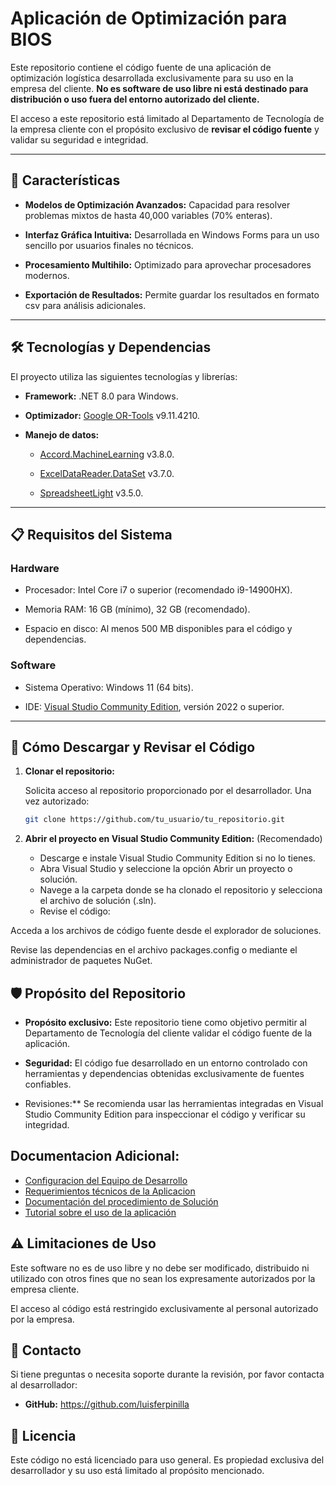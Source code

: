 # Aplicación de Optimización para BIOS

Este repositorio contiene el código fuente de una aplicación de optimización logística desarrollada exclusivamente para su uso en la empresa del cliente. **No es software de uso libre ni está destinado para distribución o uso fuera del entorno autorizado del cliente.**

El acceso a este repositorio está limitado al Departamento de Tecnología de la empresa cliente con el propósito exclusivo de **revisar el código fuente** y validar su seguridad e integridad.

---

## 🚀 **Características**

- **Modelos de Optimización Avanzados:** Capacidad para resolver problemas mixtos de hasta 40,000 variables (70% enteras).

- **Interfaz Gráfica Intuitiva:** Desarrollada en Windows Forms para un uso sencillo por usuarios finales no técnicos.

- **Procesamiento Multihilo:** Optimizado para aprovechar procesadores modernos.

- **Exportación de Resultados:** Permite guardar los resultados en formato csv para análisis adicionales.

---

## 🛠️ **Tecnologías y Dependencias**

El proyecto utiliza las siguientes tecnologías y librerías:

- **Framework:** .NET 8.0 para Windows.

- **Optimizador:** [Google OR-Tools](https://developers.google.com/optimization) v9.11.4210.

- **Manejo de datos:**

  - [Accord.MachineLearning](https://www.nuget.org/packages/Accord.MachineLearning/) v3.8.0.

  - [ExcelDataReader.DataSet](https://www.nuget.org/packages/ExcelDataReader.DataSet/) v3.7.0.

  - [SpreadsheetLight](https://spreadsheetlight.com/) v3.5.0.

---

## 📋 **Requisitos del Sistema**

### **Hardware**

- Procesador: Intel Core i7 o superior (recomendado i9-14900HX).

- Memoria RAM: 16 GB (mínimo), 32 GB (recomendado).

- Espacio en disco: Al menos 500 MB disponibles para el código y dependencias.


### **Software**

- Sistema Operativo: Windows 11 (64 bits).

- IDE: [Visual Studio Community Edition](https://visualstudio.microsoft.com/vs/community/), versión 2022 o superior.

---

## 🔧 **Cómo Descargar y Revisar el Código**

1. **Clonar el repositorio:**

   Solicita acceso al repositorio proporcionado por el desarrollador. Una vez autorizado:

   ```bash
   git clone https://github.com/tu_usuario/tu_repositorio.git
   ```

2. **Abrir el proyecto en Visual Studio Community Edition:** (Recomendado)

    - Descarge e instale Visual Studio Community Edition si no lo tienes.
    - Abra Visual Studio y seleccione la opción Abrir un proyecto o solución.
    - Navege a la carpeta donde se ha clonado el repositorio y selecciona el archivo de solución (.sln).
    - Revise el código:

Acceda a los archivos de código fuente desde el explorador de soluciones.

Revise las dependencias en el archivo packages.config o mediante el administrador de paquetes NuGet.

## 🛡️ Propósito del Repositorio

- **Propósito exclusivo:** Este repositorio tiene como objetivo permitir al Departamento de Tecnología del cliente validar el código fuente de la aplicación.

- **Seguridad:** El código fue desarrollado en un entorno controlado con herramientas y dependencias obtenidas exclusivamente de fuentes confiables.

- Revisiones:** Se recomienda usar las herramientas integradas en Visual Studio Community Edition para inspeccionar el código y verificar su integridad.

## Documentacion Adicional:

- [Configuracion del Equipo de Desarrollo](./docs/configuracion_equipo_desarrollo.md)
- [Requerimientos técnicos de la Aplicacion](./docs/requerimientos_tecnicos.md)
- [Documentación del procedimiento de Solución](./docs/documentacion_tecnica_modelo.md)
- [Tutorial sobre el uso de la aplicación](./docs/tutorial.md)

## ⚠️ Limitaciones de Uso

Este software no es de uso libre y no debe ser modificado, distribuido ni utilizado con otros fines que no sean los expresamente autorizados por la empresa cliente.

El acceso al código está restringido exclusivamente al personal autorizado por la empresa.

## 📧 Contacto
Si tiene preguntas o necesita soporte durante la revisión, por favor contacta al desarrollador:

- **GitHub:** https://github.com/luisferpinilla

## 📝 Licencia

Este código no está licenciado para uso general. Es propiedad exclusiva del desarrollador y su uso está limitado al propósito mencionado.